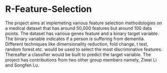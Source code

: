 # R-Feature-Selection
The project aims at implemeting various feature selection methodologies on a medical dataset that has around 50,000 features but around 100 data points. The dataset has various genes feature and a binary target variable. The binary variable indicates if a person is suffering from dementia. Different techniques like dimensionality reduction, fold change, t test, random forest etc. would be used to select the most discriminative features. Thereafter a classifier would be built to predict the target variable. The project has contributions from two other group members namely, Ziwei Li and Songfen Lu.


